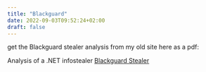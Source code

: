 ```yaml
---
title: "Blackguard"
date: 2022-09-03T09:52:24+02:00
draft: false
---
```


get the Blackguard stealer analysis from my old site here as a pdf:

Analysis of a .NET infostealer
[Blackguard Stealer](/static/blackguard_stealer.pdf)
